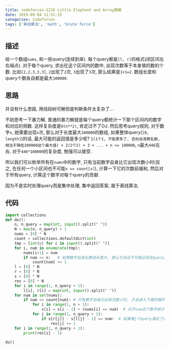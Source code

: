 ```yaml
---
title: codeforces-221D Little Elephant and Array题解
date: 2019-09-04 11:51:15
categories: Codeforces
tags: ['离线算法', 'math', 'brute force']
---
```


## 描述
给一个数组`nums`, 和一些query(连续到来). 每个query都是`[l, r]`的格式(闭区间左右端点). 对于每个query, 求出在这个区间内的数中, 出现次数等于本身值的数的个数. 比如`[2,2,3,3,3]`, `2`出现了`2`次, `3`出现了`3`次, 那么结果是`1+1=2`.
数组长度和query个数各自都是最大`100000`. 


## 思路
并没有什么思路, 用线段树可解但是判断条件太复杂了...
 
不妨思考一下暴力解, 普通的暴力解就是每个query都统计一下那个区间内的数字和对应的频数. 这样复杂度是`O(n**2)`, 肯定过不了OJ. 然后思考query规则, 对于数字`x`, 她需要出现`x`次, 那么对于长度最大`100000`的数组, 如果整体query(`[0, length]`)的话, 最大可能的返回值是多少呢? 
`1(1个1, 不能更多了, 否则会浪费名额, 相当于降低100000这个最大值) + 2(2个2) + 3 + ... + n <= 100000`, `n`最大`446`左右. 对于`446*100000`的复杂度, 勉强可以接受. 

所以我们可以枚举所有在`nums`中的数字, 只有当前数字自身比它出现次数小时(反之, 在任何一个小区间也不可能`x == count[x]`), 计算一下它的次数前缀和, 然后对于所有query, 计算这个数字对每个query的贡献.
 
 因为不是实时处理query而是集中处理, 集中返回答案, 属于离线算法. 
 
 
## 代码
```python
import collections
def do():
    n, n_query = map(int, input().split(" "))
    N = max(n, n_query) + 1
    nums = [0] * N
    count = collections.defaultdict(int)
    tmp = [int(c) for c in input().split(" ")]
    for i, num in enumerate(tmp):
        nums[i+1] = num
        if num <= n:   # 如果数字自身比数组长度大, 那么它永远不可能出现在query结果中, 忽略掉
            count[num] += 1
    l = [0] * N
    r = [0] * N
    s = [0] * N
    res = [0] * N
    for i in range(1, n_query + 1):
        l[i], r[i] = map(int, input().split(" "))
    for num in set(nums):
        if num <= count[num]: # 只有数字自身比出现次数小时, 才会进入下面的循环,最多446个数进来
            for i in range(1, n + 1):
                s[i] = s[i - 1] + (nums[i] == num)  # 对于num这个数字统计出现次数的前缀和
            for j in range(1, n_query + 1):
                if s[r[j]] - s[l[j] - 1] == num:  # 如果第j个query满足了条件, 那么num给res[j]贡献了一个点
                    res[j] += 1
    for i in range(1, n_query + 1):
        print(res[i] - 1)
 
do()
```